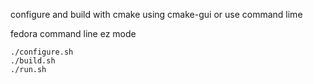 
configure and build with cmake using cmake-gui or use command lime

fedora command line ez mode

    ./configure.sh
    ./build.sh
    ./run.sh
